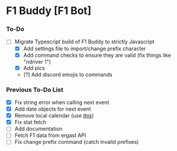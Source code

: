 # F1 Buddy [F1 Bot]

### To-Do
- [ ] Migrate Typescript build of F1 Buddy to strictly Javascript
    * [x] Add settings file to import/change prefix character
    * [x] Add command checks to ensure they are valid (fix things like "$n$driver 1")
    * [x] Add pics
    * [?] Add discord emojis to commands

### Previous To-Do List
- [x] Fix string error when calling next event
- [x] Add date objects for next event
- [x] Remove local calendar (use [*this*](https://www.formula1.com/calendar/Formula_1_Official_Calendar.ics))
- [x] Fix stat fetch
- [ ] Add documentation
- [ ] Fetch F1 data from ergast API
- [ ] Fix change prefix command (catch invalid prefixes)
